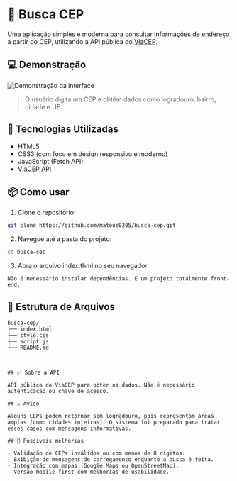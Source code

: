 # 🔎 Busca CEP

Uma aplicação simples e moderna para consultar informações de endereço a partir do CEP, utilizando a API pública do [ViaCEP](https://viacep.com.br/).

## 💻 Demonstração

![Demonstração da interface](caminho/para/screenshot.png)

> O usuário digita um CEP e obtém dados como logradouro, bairro, cidade e UF.

## 🚀 Tecnologias Utilizadas

- HTML5
- CSS3 (com foco em design responsivo e moderno)
- JavaScript (Fetch API)
- [ViaCEP API](https://viacep.com.br/)

## 📦 Como usar

1. Clone o repositório:
```bash
git clone https://github.com/mateus0205/busca-cep.git
```
2. Navegue até a pasta do projeto: 
```bash
cd busca-cep
```
3. Abra o arquivo index.thml no seu navegador 
```
Não é necessário instalar dependências. É um projeto totalmente front-end.
```
## 📁 Estrutura de Arquivos

```plaintext
busca-cep/
├── index.html
├── style.css
├── script.js
└── README.md



## ✅ Sobre a API

API pública do ViaCEP para obter os dados. Não é necessário autenticação ou chave de acesso.

## ⚠️ Aviso

Alguns CEPs podem retornar sem logradouro, pois representam áreas amplas (como cidades inteiras). O sistema foi preparado para tratar esses casos com mensagens informativas.

## 🧠 Possíveis melhorias

- Validação de CEPs inválidos ou com menos de 8 dígitos.  
- Exibição de mensagens de carregamento enquanto a busca é feita.  
- Integração com mapas (Google Maps ou OpenStreetMap).  
- Versão mobile-first com melhorias de usabilidade.


